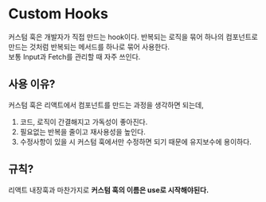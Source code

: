 # Custom Hooks
커스텀 훅은 개발자가 직접 만드는 hook이다. 반복되는 로직을 묶어 하나의 컴포넌트로 만드는 것처럼 반복되는 메서드를 하나로 묶어 사용한다.  
보통 Input과 Fetch를 관리할 때 자주 쓰인다.

## 사용 이유?
커스텀 훅은 리액트에서 컴포넌트를 만드는 과정을 생각하면 되는데, 
1. 코드, 로직이 간결해지고 가독성이 좋아진다.
2. 필요없는 반복을 줄이고 재사용성을 높인다.
3. 수정사항이 있을 시 커스텀 훅에서만 수정하면 되기 때문에 유지보수에 용이하다.

## 규칙?
리액트 내장훅과 마찬가지로 __커스텀 훅의 이름은 use로 시작해야된다.__
